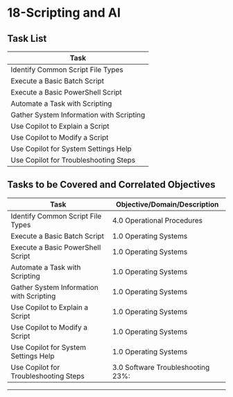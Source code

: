 # 18-Scripting and AI

## Task List


| Task                           |
|--------------------------------|
| Identify Common Script File Types |
| Execute a Basic Batch Script   |
| Execute a Basic PowerShell Script |
| Automate a Task with Scripting |
| Gather System Information with Scripting |
| Use Copilot to Explain a Script |
| Use Copilot to Modify a Script |
| Use Copilot for System Settings Help |
| Use Copilot for Troubleshooting Steps |


## Tasks to be Covered and Correlated Objectives


| Task                           | Objective/Domain/Description                                      |
|--------------------------------|------------------------------------------------------------------|
| Identify Common Script File Types | 4.0 Operational Procedures                                     |
| Execute a Basic Batch Script   | 1.0 Operating Systems                                             |
| Execute a Basic PowerShell Script | 1.0 Operating Systems                                          |
| Automate a Task with Scripting | 1.0 Operating Systems                                             |
| Gather System Information with Scripting | 1.0 Operating Systems                                   |
| Use Copilot to Explain a Script | 1.0 Operating Systems                                           |
| Use Copilot to Modify a Script | 1.0 Operating Systems                                             |
| Use Copilot for System Settings Help | 1.0 Operating Systems                                      |
| Use Copilot for Troubleshooting Steps | 3.0 Software Troubleshooting    23%:                      |

---


